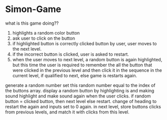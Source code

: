 # Simon-Game
what is this game doing??

1. highlights a random color button
2. ask user to click on the button
3. if highlighted button is correctly clicked button by user, user moves to the next level.
4. if the incorrect button is clicked, user is asked to restart.
5. when the user moves to next level, a random button is again highlighted, but this time the user
 is required to remember the all the button that were clicked in the previous level and then click it in the sequence
in the current level, if qualified to next, else game is restarts again.


generate a random number
set this random number equal to the index of the buttons array.
display a random button by highlighting is and making sound
highlight and make sound again when the user clicks.
if random button = clicked button, then next level else restart.
change of heading to restart the again and inputs set to 0 again.
in next level, store buttons clicks from previous levels, and match it with clicks from this level.
